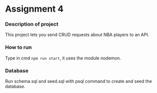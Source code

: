 # **Assignment 4**

### Description of project

This project lets you send CRUD requests about NBA players to an API.

### How to run

Type in cmd `npm run start`, it uses the module nodemon.

### Database

Run schema.sql and seed.sql with psql command to create and seed the database.
